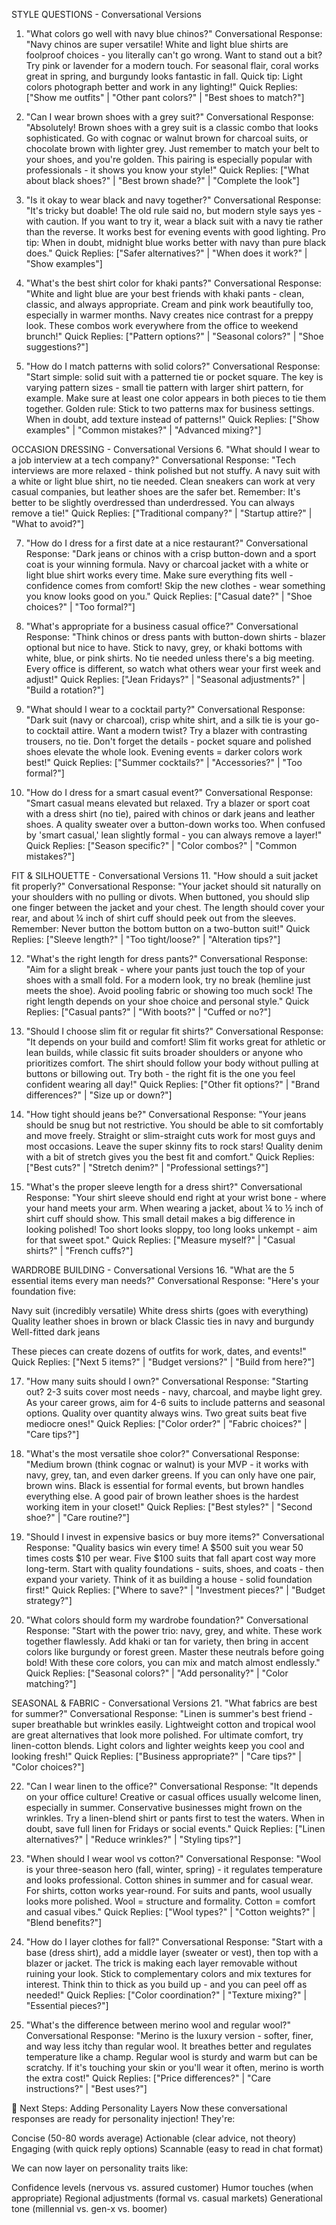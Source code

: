 STYLE QUESTIONS - Conversational Versions
1. "What colors go well with navy blue chinos?"
Conversational Response:
"Navy chinos are super versatile! White and light blue shirts are foolproof choices - you literally can't go wrong. Want to stand out a bit? Try pink or lavender for a modern touch. For seasonal flair, coral works great in spring, and burgundy looks fantastic in fall.
Quick tip: Light colors photograph better and work in any lighting!"
Quick Replies: ["Show me outfits" | "Other pant colors?" | "Best shoes to match?"]

2. "Can I wear brown shoes with a grey suit?"
Conversational Response:
"Absolutely! Brown shoes with a grey suit is a classic combo that looks sophisticated. Go with cognac or walnut brown for charcoal suits, or chocolate brown with lighter grey. Just remember to match your belt to your shoes, and you're golden.
This pairing is especially popular with professionals - it shows you know your style!"
Quick Replies: ["What about black shoes?" | "Best brown shade?" | "Complete the look"]

3. "Is it okay to wear black and navy together?"
Conversational Response:
"It's tricky but doable! The old rule said no, but modern style says yes - with caution. If you want to try it, wear a black suit with a navy tie rather than the reverse. It works best for evening events with good lighting.
Pro tip: When in doubt, midnight blue works better with navy than pure black does."
Quick Replies: ["Safer alternatives?" | "When does it work?" | "Show examples"]

4. "What's the best shirt color for khaki pants?"
Conversational Response:
"White and light blue are your best friends with khaki pants - clean, classic, and always appropriate. Cream and pink work beautifully too, especially in warmer months. Navy creates nice contrast for a preppy look.
These combos work everywhere from the office to weekend brunch!"
Quick Replies: ["Pattern options?" | "Seasonal colors?" | "Shoe suggestions?"]

5. "How do I match patterns with solid colors?"
Conversational Response:
"Start simple: solid suit with a patterned tie or pocket square. The key is varying pattern sizes - small tie pattern with larger shirt pattern, for example. Make sure at least one color appears in both pieces to tie them together.
Golden rule: Stick to two patterns max for business settings. When in doubt, add texture instead of patterns!"
Quick Replies: ["Show examples" | "Common mistakes?" | "Advanced mixing?"]

OCCASION DRESSING - Conversational Versions
6. "What should I wear to a job interview at a tech company?"
Conversational Response:
"Tech interviews are more relaxed - think polished but not stuffy. A navy suit with a white or light blue shirt, no tie needed. Clean sneakers can work at very casual companies, but leather shoes are the safer bet.
Remember: It's better to be slightly overdressed than underdressed. You can always remove a tie!"
Quick Replies: ["Traditional company?" | "Startup attire?" | "What to avoid?"]

7. "How do I dress for a first date at a nice restaurant?"
Conversational Response:
"Dark jeans or chinos with a crisp button-down and a sport coat is your winning formula. Navy or charcoal jacket with a white or light blue shirt works every time. Make sure everything fits well - confidence comes from comfort!
Skip the new clothes - wear something you know looks good on you."
Quick Replies: ["Casual date?" | "Shoe choices?" | "Too formal?"]

8. "What's appropriate for a business casual office?"
Conversational Response:
"Think chinos or dress pants with button-down shirts - blazer optional but nice to have. Stick to navy, grey, or khaki bottoms with white, blue, or pink shirts. No tie needed unless there's a big meeting.
Every office is different, so watch what others wear your first week and adjust!"
Quick Replies: ["Jean Fridays?" | "Seasonal adjustments?" | "Build a rotation?"]

9. "What should I wear to a cocktail party?"
Conversational Response:
"Dark suit (navy or charcoal), crisp white shirt, and a silk tie is your go-to cocktail attire. Want a modern twist? Try a blazer with contrasting trousers, no tie. Don't forget the details - pocket square and polished shoes elevate the whole look.
Evening events = darker colors work best!"
Quick Replies: ["Summer cocktails?" | "Accessories?" | "Too formal?"]

10. "How do I dress for a smart casual event?"
Conversational Response:
"Smart casual means elevated but relaxed. Try a blazer or sport coat with a dress shirt (no tie), paired with chinos or dark jeans and leather shoes. A quality sweater over a button-down works too.
When confused by 'smart casual,' lean slightly formal - you can always remove a layer!"
Quick Replies: ["Season specific?" | "Color combos?" | "Common mistakes?"]

FIT & SILHOUETTE - Conversational Versions
11. "How should a suit jacket fit properly?"
Conversational Response:
"Your jacket should sit naturally on your shoulders with no pulling or divots. When buttoned, you should slip one finger between the jacket and your chest. The length should cover your rear, and about ¼ inch of shirt cuff should peek out from the sleeves.
Remember: Never button the bottom button on a two-button suit!"
Quick Replies: ["Sleeve length?" | "Too tight/loose?" | "Alteration tips?"]

12. "What's the right length for dress pants?"
Conversational Response:
"Aim for a slight break - where your pants just touch the top of your shoes with a small fold. For a modern look, try no break (hemline just meets the shoe). Avoid pooling fabric or showing too much sock!
The right length depends on your shoe choice and personal style."
Quick Replies: ["Casual pants?" | "With boots?" | "Cuffed or no?"]

13. "Should I choose slim fit or regular fit shirts?"
Conversational Response:
"It depends on your build and comfort! Slim fit works great for athletic or lean builds, while classic fit suits broader shoulders or anyone who prioritizes comfort. The shirt should follow your body without pulling at buttons or billowing out.
Try both - the right fit is the one you feel confident wearing all day!"
Quick Replies: ["Other fit options?" | "Brand differences?" | "Size up or down?"]

14. "How tight should jeans be?"
Conversational Response:
"Your jeans should be snug but not restrictive. You should be able to sit comfortably and move freely. Straight or slim-straight cuts work for most guys and most occasions. Leave the super skinny fits to rock stars!
Quality denim with a bit of stretch gives you the best fit and comfort."
Quick Replies: ["Best cuts?" | "Stretch denim?" | "Professional settings?"]

15. "What's the proper sleeve length for a dress shirt?"
Conversational Response:
"Your shirt sleeve should end right at your wrist bone - where your hand meets your arm. When wearing a jacket, about ¼ to ½ inch of shirt cuff should show. This small detail makes a big difference in looking polished!
Too short looks sloppy, too long looks unkempt - aim for that sweet spot."
Quick Replies: ["Measure myself?" | "Casual shirts?" | "French cuffs?"]

WARDROBE BUILDING - Conversational Versions
16. "What are the 5 essential items every man needs?"
Conversational Response:
"Here's your foundation five:

Navy suit (incredibly versatile)
White dress shirts (goes with everything)
Quality leather shoes in brown or black
Classic ties in navy and burgundy
Well-fitted dark jeans

These pieces can create dozens of outfits for work, dates, and events!"
Quick Replies: ["Next 5 items?" | "Budget versions?" | "Build from here?"]

17. "How many suits should I own?"
Conversational Response:
"Starting out? 2-3 suits cover most needs - navy, charcoal, and maybe light grey. As your career grows, aim for 4-6 suits to include patterns and seasonal options.
Quality over quantity always wins. Two great suits beat five mediocre ones!"
Quick Replies: ["Color order?" | "Fabric choices?" | "Care tips?"]

18. "What's the most versatile shoe color?"
Conversational Response:
"Medium brown (think cognac or walnut) is your MVP - it works with navy, grey, tan, and even darker greens. If you can only have one pair, brown wins. Black is essential for formal events, but brown handles everything else.
A good pair of brown leather shoes is the hardest working item in your closet!"
Quick Replies: ["Best styles?" | "Second shoe?" | "Care routine?"]

19. "Should I invest in expensive basics or buy more items?"
Conversational Response:
"Quality basics win every time! A $500 suit you wear 50 times costs $10 per wear. Five $100 suits that fall apart cost way more long-term. Start with quality foundations - suits, shoes, and coats - then expand your variety.
Think of it as building a house - solid foundation first!"
Quick Replies: ["Where to save?" | "Investment pieces?" | "Budget strategy?"]

20. "What colors should form my wardrobe foundation?"
Conversational Response:
"Start with the power trio: navy, grey, and white. These work together flawlessly. Add khaki or tan for variety, then bring in accent colors like burgundy or forest green. Master these neutrals before going bold!
With these core colors, you can mix and match almost endlessly."
Quick Replies: ["Seasonal colors?" | "Add personality?" | "Color matching?"]

SEASONAL & FABRIC - Conversational Versions
21. "What fabrics are best for summer?"
Conversational Response:
"Linen is summer's best friend - super breathable but wrinkles easily. Lightweight cotton and tropical wool are great alternatives that look more polished. For ultimate comfort, try linen-cotton blends.
Light colors and lighter weights keep you cool and looking fresh!"
Quick Replies: ["Business appropriate?" | "Care tips?" | "Color choices?"]

22. "Can I wear linen to the office?"
Conversational Response:
"It depends on your office culture! Creative or casual offices usually welcome linen, especially in summer. Conservative businesses might frown on the wrinkles. Try a linen-blend shirt or pants first to test the waters.
When in doubt, save full linen for Fridays or social events."
Quick Replies: ["Linen alternatives?" | "Reduce wrinkles?" | "Styling tips?"]

23. "When should I wear wool vs cotton?"
Conversational Response:
"Wool is your three-season hero (fall, winter, spring) - it regulates temperature and looks professional. Cotton shines in summer and for casual wear. For shirts, cotton works year-round. For suits and pants, wool usually looks more polished.
Wool = structure and formality. Cotton = comfort and casual vibes."
Quick Replies: ["Wool types?" | "Cotton weights?" | "Blend benefits?"]

24. "How do I layer clothes for fall?"
Conversational Response:
"Start with a base (dress shirt), add a middle layer (sweater or vest), then top with a blazer or jacket. The trick is making each layer removable without ruining your look. Stick to complementary colors and mix textures for interest.
Think thin to thick as you build up - and you can peel off as needed!"
Quick Replies: ["Color coordination?" | "Texture mixing?" | "Essential pieces?"]

25. "What's the difference between merino wool and regular wool?"
Conversational Response:
"Merino is the luxury version - softer, finer, and way less itchy than regular wool. It breathes better and regulates temperature like a champ. Regular wool is sturdy and warm but can be scratchy.
If it's touching your skin or you'll wear it often, merino is worth the extra cost!"
Quick Replies: ["Price differences?" | "Care instructions?" | "Best uses?"]

🎯 Next Steps: Adding Personality Layers
Now these conversational responses are ready for personality injection! They're:

Concise (50-80 words average)
Actionable (clear advice, not theory)
Engaging (with quick reply options)
Scannable (easy to read in chat format)

We can now layer on personality traits like:

Confidence levels (nervous vs. assured customer)
Humor touches (when appropriate)
Regional adjustments (formal vs. casual markets)
Generational tone (millennial vs. gen-x vs. boomer)